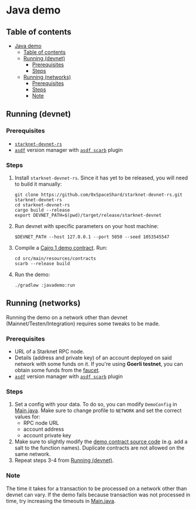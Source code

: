# Java demo

## Table of contents

<!-- TOC -->
* [Java demo](#java-demo)
  * [Table of contents](#table-of-contents)
  * [Running (devnet)](#running-devnet)
    * [Prerequisites](#prerequisites)
    * [Steps](#steps)
  * [Running (networks)](#running-networks)
    * [Prerequisites](#prerequisites-1)
    * [Steps](#steps-1)
    * [Note](#note)
<!-- TOC -->

## Running (devnet)

### Prerequisites
- [`starknet-devnet-rs`](https://github.com/0xSpaceShard/starknet-devnet-rs)
- [`asdf`](https://github.com/asdf-vm/asdf) version manager with [`asdf scarb`](https://github.com/software-mansion/asdf-scarb) plugin

### Steps
1. Install `starknet-devnet-rs`. Since it has yet to be released, you will need to build it manually:
    ```shell
    git clone https://github.com/0xSpaceShard/starknet-devnet-rs.git starknet-devnet-rs
    cd starknet-devnet-rs
    cargo build --release
    export DEVNET_PATH=$(pwd)/target/release/starknet-devnet
    ```
2. Run devnet with specific parameters on your host machine:
    ```shell
    $DEVNET_PATH --host 127.0.0.1 --port 5050 --seed 1053545547
    ```
3. Compile a [Cairo 1 demo contract](src/main/resources/contracts). Run:
    ```shell
    cd src/main/resources/contracts
    scarb --release build
    ```
4. Run the demo:
   ```shell
   ./gradlew :javademo:run
   ```

## Running (networks)
Running the demo on a network other than devnet (Mainnet/Testen/Integration) requires some tweaks to be made.

### Prerequisites
- URL of a Starknet RPC node.
- Details (address and private key) of an account deployed on said network with some funds on it.
If you're using **Goerli testnet**, you can obtain some funds from the [faucet](https://faucet.goerli.starknet.io/).
- [`asdf`](https://github.com/asdf-vm/asdf) version manager with [`asdf scarb`](https://github.com/software-mansion/asdf-scarb) plugin

### Steps
1. Set a config with your data. 
To do so, you can modify `DemoConfig` in [Main.java](src/main/java/com/example/javademo/Main.java).
Make sure to change profile to `NETWORK` and set the correct values for:
   - RPC node URL
   - account address
   - account private key
2. Make sure to slightly modify the [demo contract source code](src/main/resources/contracts/src/balance.cairo) (e.g. add a salt to the function names).
Duplicate contracts are not allowed on the same network.
3. Repeat steps 3-4 from [Running (devnet)](#running-devnet).

### Note
The time it takes for a transaction to be processed on a network other than devnet can vary.
If the demo fails because transaction was not processed in time, try increasing the timeouts in [Main.java](src/main/java/com/example/javademo/Main.java).